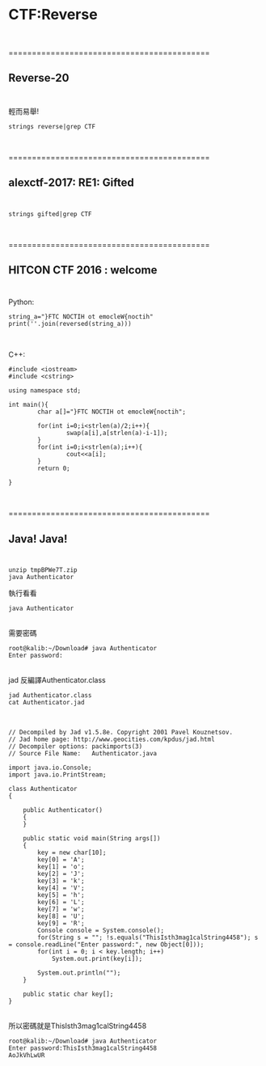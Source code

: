 <br />

# CTF:Reverse

<br />


===========================================

Reverse-20<br /><br />
-------------------------------------------

輕而易舉!
```
strings reverse|grep CTF
```

<br />


===========================================

alexctf-2017: RE1: Gifted<br /><br />
-------------------------------------------

```
strings gifted|grep CTF
```

<br />

===========================================

HITCON CTF 2016 : welcome<br /><br />
-------------------------------------------
Python:
```
string_a="}FTC NOCTIH ot emocleW{noctih"
print(''.join(reversed(string_a)))
```
<br />

C++:
```
#include <iostream>
#include <cstring>

using namespace std;

int main(){
        char a[]="}FTC NOCTIH ot emocleW{noctih";

        for(int i=0;i<strlen(a)/2;i++){
                swap(a[i],a[strlen(a)-i-1]);
        }
        for(int i=0;i<strlen(a);i++){
                cout<<a[i];
        }
        return 0;

}

```


<br />

===========================================

Java! Java!<br /><br />
-------------------------------------------

```
unzip tmpBPWe7T.zip
java Authenticator

```
執行看看
```
java Authenticator
```
<br />
需要密碼

```
root@kalib:~/Download# java Authenticator 
Enter password:

```


<br />
jad 反編譯Authenticator.class

```
jad Authenticator.class
cat Authenticator.jad
```

<br />

```
// Decompiled by Jad v1.5.8e. Copyright 2001 Pavel Kouznetsov.
// Jad home page: http://www.geocities.com/kpdus/jad.html
// Decompiler options: packimports(3) 
// Source File Name:   Authenticator.java

import java.io.Console;
import java.io.PrintStream;

class Authenticator
{

    public Authenticator()
    {
    }

    public static void main(String args[])
    {
        key = new char[10];
        key[0] = 'A';
        key[1] = 'o';
        key[2] = 'J';
        key[3] = 'k';
        key[4] = 'V';
        key[5] = 'h';
        key[6] = 'L';
        key[7] = 'w';
        key[8] = 'U';
        key[9] = 'R';
        Console console = System.console();
        for(String s = ""; !s.equals("ThisIsth3mag1calString4458"); s = console.readLine("Enter password:", new Object[0]));
        for(int i = 0; i < key.length; i++)
            System.out.print(key[i]);

        System.out.println("");
    }

    public static char key[];
}

```

<br />
所以密碼就是ThisIsth3mag1calString4458

<br />

```
root@kalib:~/Download# java Authenticator 
Enter password:ThisIsth3mag1calString4458
AoJkVhLwUR
```

<br /><br />



















